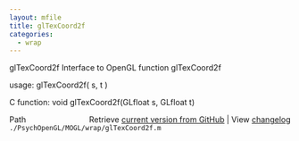 ```yaml
---
layout: mfile
title: glTexCoord2f
categories:
  - wrap
---
```


glTexCoord2f  Interface to OpenGL function glTexCoord2f

usage:  glTexCoord2f\( s, t \)

C function:  void glTexCoord2f\(GLfloat s, GLfloat t\)


<div class="code_header" style="text-align:right;">
  <span style="float:left;">Path&nbsp;&nbsp;</span> <span class="counter">Retrieve <a href=
  "https://raw.github.com/Psychtoolbox-3/Psychtoolbox-3/beta/./PsychOpenGL/MOGL/wrap/glTexCoord2f.m">current version from GitHub</a> | View <a href=
  "https://github.com/Psychtoolbox-3/Psychtoolbox-3/commits/beta/./PsychOpenGL/MOGL/wrap/glTexCoord2f.m">changelog</a></span>
</div>
<div class="code">
  <code>./PsychOpenGL/MOGL/wrap/glTexCoord2f.m</code>
</div>
